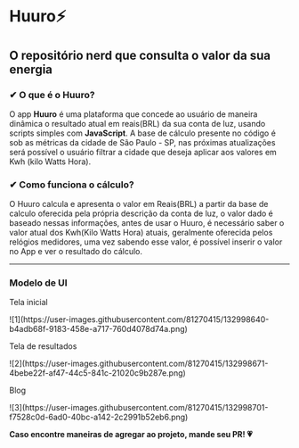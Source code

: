 # Huuro⚡
<h2>O repositório nerd que consulta o valor da sua energia</h2>

<h3>✔ O que é o Huuro?</h3>
<p>
  O app <b>Huuro</b> é uma plataforma que concede ao usuário de maneira dinâmica o resultado atual em reais(BRL) da sua conta de luz, usando scripts simples com <b>JavaScript</b>.
A base de cálculo presente no código é sob as métricas da cidade de São Paulo - SP, nas próximas atualizações será possível o usuário filtrar a cidade que deseja aplicar aos valores em Kwh (kilo Watts Hora).
</p>

<h3>✔ Como funciona o cálculo?</h3>
<p>
 O Huuro calcula e apresenta o valor em Reais(BRL) a partir da base de calculo oferecida pela própria descrição da conta de luz, o valor dado é baseado nessas informações, antes de usar o Huuro, é necessário saber o valor atual dos Kwh(Kilo Watts Hora) atuais, geralmente oferecida pelos relógios medidores, uma vez sabendo esse valor, é possível inserir o valor no App e ver o resultado do cálculo.
</p>

<hr>

<h3>Modelo de UI</h3>

<p>Tela inicial</p>
![1](https://user-images.githubusercontent.com/81270415/132998640-b4adb68f-9183-458e-a717-760d4078d74a.png)

<p>Tela de resultados</p>
![2](https://user-images.githubusercontent.com/81270415/132998671-4bebe22f-af47-44c5-841c-21020c9b287e.png)

<p>Blog</p>
![3](https://user-images.githubusercontent.com/81270415/132998701-f7528c0d-6ad0-40bc-a142-2c2991b52eb6.png)


<b>Caso encontre maneiras de agregar ao projeto, mande seu PR! 💗</b>
